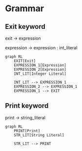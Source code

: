# Grammar

## Exit keyword

exit -> expression

expression -> expression : int_literal

```mermaid
graph RL
    EXIT[Exit]
    EXPRESSION_1[Expression]
    EXPRESSION_2[Expression]
    INT_LIT[Integer Literal]

    INT_LIT --> EXPRESSION_1
    EXPRESSION_2 --> EXPRESSION_1
    EXPRESSION_1 --> EXIT
```

## Print keyword

print -> string_literal

```mermaid
graph RL
    PRINT[Print]
    STR_LIT[String Literal]
    
    STR_LIT --> PRINT
```
